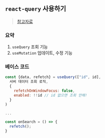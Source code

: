 ## `react-query` 사용하기
> [참고자료](https://velog.io/@eeeve/React-Query)
### 요약
1. `useQuery` 조회 기능
2. `useMutation` 업데이트, 수정 기능
### 베이스 코드
```js
const {data, refetch} = useQuery(["id", id],
  서버 데이터 조회 로직,
  {
    refetchOnWindowFocus: false,
    enabled: !!id // id 없으면 조회 안해!
  }
)

...

const onSearch = () => {
  refetch();
}
```

